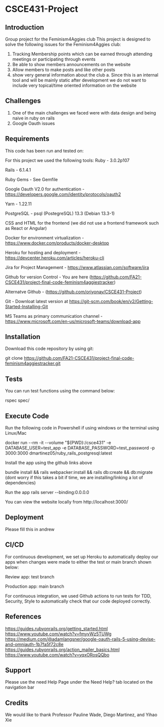 # CSCE431-Project
## Introduction
Group project for the Feminism4Aggies club
This project is designed to solve the following issues for the Feminism4Aggies club:
1. Tracking Membership points which can be earned through attending meetings or participating through events
2. Be able to show members announcements on the website
3. Allow members to make posts and like other posts
4. show very general information about the club 
  a. Since this is an internal tool and will be mainly static after development we do not want to
     include very topical/time oriented information on the website
     
## Challenges
1. One of the main challenges we faced were with data design and being naive in ruby on rails
2. Google Oauth issues

## Requirements
This code has been run and tested on:

For this project we used the following tools:
Ruby - 3.0.2p107

Rails - 6.1.4.1

Ruby Gems - See Gemfile

Google Oauth V2.0 for authentication - https://developers.google.com/identity/protocols/oauth2

Yarn - 1.22.11

PostgreSQL - psql (PostegreSQL) 13.3 (Debian 13.3-1)

CSS and HTML for the frontend (we did not use a frontend framework such as React or Angular)

Docker for environment virtualization - https://www.docker.com/products/docker-desktop

Heroku for hosting and deployment - https://devcenter.heroku.com/articles/heroku-cli

Jira for Project Management - https://www.atlassian.com/software/jira

Github for version Control - You are here (https://github.com/FA21-CSCE431/project-final-code-feminism4aggiestracker)

Alternatve Github - (https://github.com/oriyonay/CSCE431-Project)
                                          
Git - Downloat latest version at https://git-scm.com/book/en/v2/Getting-Started-Installing-Git

MS Teams as primary communication channel - https://www.microsoft.com/en-us/microsoft-teams/download-app


## Installation
Download this code repository by using git:

git clone https://github.com/FA21-CSCE431/project-final-code-feminism4aggiestracker.git

## Tests
You can run test functions using the command below:

rspec spec/

## Execute Code
Run the following code in Powershell if using windows or the terminal using Linux/Mac


docker run --rm -it --volume "${PWD}:/csce431" -e DATABASE_USER=test_app -e DATABASE_PASSWORD=test_password -p 3000:3000 dmartinez05/ruby_rails_postgresql:latest

Install the app using the github links above

bundle install && rails webpacker:install && rails db:create && db:migrate 
(dont worry if this takes a bit if time, we are installing/linking a lot of dependencies)

Run the app rails server --binding:0.0.0.0

You can view the website locally from http://localhost:3000/

## Deployment
Please fill this in andrew

## CI/CD
For continuous development, we set up Heroku to automatically deploy our apps when changes were made to either the test or main branch shown below:

Review app: test branch

Production app: main branch

For continuous integration, we used Github actions to run tests for TDD, Security, Style to automatically check that our code deployed correctly.

## References
https://guides.rubyonrails.org/getting_started.html
https://www.youtube.com/watch?v=fmyvWz5TUWg
https://medium.com/@adamlangsner/google-oauth-rails-5-using-devise-and-omniauth-1b7fa5f72c8e
https://guides.rubyonrails.org/action_mailer_basics.html
https://www.youtube.com/watch?v=yqxORosQQbo

## Support
Please use the need Help Page under the Need Help? tab located on the navigation bar

## Credits
We would like to thank Professor Pauline Wade, Diego Martinez, and Yihao Xie
